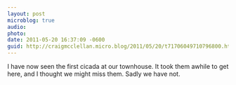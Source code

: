 ```yaml
---
layout: post
microblog: true
audio: 
photo: 
date: 2011-05-20 16:37:09 -0600
guid: http://craigmcclellan.micro.blog/2011/05/20/t71706049710796800.html
---
```

I have now seen the first cicada at our townhouse. It took them awhile to get here, and I thought we might miss them. Sadly we have not.
